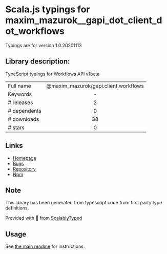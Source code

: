 
# Scala.js typings for maxim_mazurok__gapi_dot_client_dot_workflows

Typings are for version 1.0.20201113

## Library description:
TypeScript typings for Workflows API v1beta

|                    |                 |
| ------------------ | :-------------: |
| Full name          | @maxim_mazurok/gapi.client.workflows |
| Keywords           | - |
| # releases         | 2 |
| # dependents       | 0 |
| # downloads        | 38 |
| # stars            | 0 |

## Links
- [Homepage](https://github.com/Maxim-Mazurok/google-api-typings-generator#readme)
- [Bugs](https://github.com/Maxim-Mazurok/google-api-typings-generator/issues)
- [Repository](https://github.com/Maxim-Mazurok/google-api-typings-generator)
- [Npm](https://www.npmjs.com/package/%40maxim_mazurok%2Fgapi.client.workflows)
    


## Note
This library has been generated from typescript code from first party type definitions.

Provided with :purple_heart: from [ScalablyTyped](https://github.com/oyvindberg/ScalablyTyped)

## Usage
See [the main readme](../../readme.md) for instructions.


